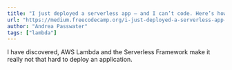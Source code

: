 ```yaml
---
title: "I just deployed a serverless app — and I can’t code. Here’s how I did it."
url: "https://medium.freecodecamp.org/i-just-deployed-a-serverless-app-and-i-cant-code-here-s-how-i-did-it-94983d7b43bd"
author: "Andrea Passwater"
tags: ["lambda"]
---
```


I have discovered, AWS Lambda and the Serverless Framework make it really not that hard to deploy an application.
